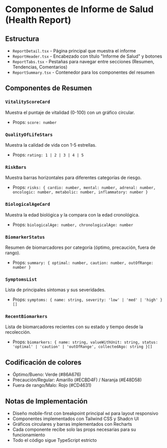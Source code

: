 
# Componentes de Informe de Salud (Health Report)

## Estructura
- `ReportDetail.tsx` - Página principal que muestra el informe
- `ReportHeader.tsx` - Encabezado con título "Informe de Salud" y botones
- `ReportTabs.tsx` - Pestañas para navegar entre secciones (Resumen, Tendencias, Comentarios)
- `ReportSummary.tsx` - Contenedor para los componentes del resumen

## Componentes de Resumen

### `VitalityScoreCard`
Muestra el puntaje de vitalidad (0-100) con un gráfico circular.
- Props: `score: number`

### `QualityOfLifeStars`
Muestra la calidad de vida con 1-5 estrellas.
- Props: `rating: 1 | 2 | 3 | 4 | 5`

### `RiskBars`
Muestra barras horizontales para diferentes categorías de riesgo.
- Props: `risks: { cardio: number, mental: number, adrenal: number, oncologic: number, metabolic: number, inflammatory: number }`

### `BiologicalAgeCard`
Muestra la edad biológica y la compara con la edad cronológica.
- Props: `biologicalAge: number, chronologicalAge: number`

### `BiomarkerStatus`
Resumen de biomarcadores por categoría (óptimo, precaución, fuera de rango).
- Props: `summary: { optimal: number, caution: number, outOfRange: number }`

### `SymptomsList`
Lista de principales síntomas y sus severidades.
- Props: `symptoms: { name: string, severity: 'low' | 'med' | 'high' }[]`

### `RecentBiomarkers`
Lista de biomarcadores recientes con su estado y tiempo desde la recolección.
- Props: `biomarkers: { name: string, valueWithUnit: string, status: 'optimal' | 'caution' | 'outOfRange', collectedAgo: string }[]`

## Codificación de colores
- Óptimo/Bueno: Verde (#86A676)
- Precaución/Regular: Amarillo (#ECBD4F) / Naranja (#E48D58)
- Fuera de rango/Malo: Rojo (#CD4631)

## Notas de Implementación
- Diseño mobile-first con breakpoint principal `md` para layout responsivo
- Componentes implementados con Tailwind CSS y Shadcn UI
- Gráficos circulares y barras implementados con Recharts
- Cada componente recibe solo las props necesarias para su funcionamiento
- Todo el código sigue TypeScript estricto
